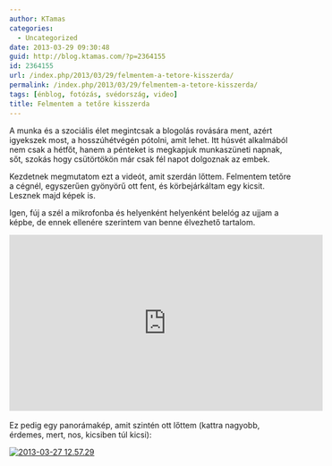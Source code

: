 ```yaml
---
author: KTamas
categories:
  - Uncategorized
date: 2013-03-29 09:30:48
guid: http://blog.ktamas.com/?p=2364155
id: 2364155
url: /index.php/2013/03/29/felmentem-a-tetore-kisszerda/
permalink: /index.php/2013/03/29/felmentem-a-tetore-kisszerda/
tags: [énblog, fotózás, svédország, video]
title: Felmentem a tetőre kisszerda
---
```


A munka és a szociális élet megintcsak a blogolás rovására ment, azért igyekszek most, a hosszúhétvégén pótolni, amit lehet. Itt húsvét alkalmából nem csak a hétfőt, hanem a pénteket is megkapjuk munkaszüneti napnak, sőt, szokás hogy csütörtökön már csak fél napot dolgoznak az embek.

Kezdetnek megmutatom ezt a videót, amit szerdán lőttem. Felmentem tetőre a cégnél, egyszerűen gyönyörű ott fent, és körbejárkáltam egy kicsit. Lesznek majd képek is.

Igen, fúj a szél a mikrofonba és helyenként helyenként belelóg az ujjam a képbe, de ennek ellenére szerintem van benne élvezhető tartalom.

<iframe width="560" height="315" src="https://www.youtube.com/embed/ZiN7Uvu358U" frameborder="0" allow="accelerometer; autoplay; encrypted-media; gyroscope; picture-in-picture" allowfullscreen></iframe>

Ez pedig egy panorámakép, amit szintén ott lőttem (kattra nagyobb, érdemes, mert, nos, kicsiben túl kicsi):

[<img src="/wp-content/uploads/2013/03/2013-03-27-12.57.29-1024x332.jpg" alt="2013-03-27 12.57.29" width="625" height="202" class="aligncenter size-large wp-image-2364160" srcset="/wp-content/uploads/2013/03/2013-03-27-12.57.29-1024x332.jpg 1024w, /wp-content/uploads/2013/03/2013-03-27-12.57.29-300x97.jpg 300w, /wp-content/uploads/2013/03/2013-03-27-12.57.29-624x202.jpg 624w" sizes="(max-width: 625px) 100vw, 625px" />](/wp-content/uploads/2013/03/2013-03-27-12.57.29.jpg)
